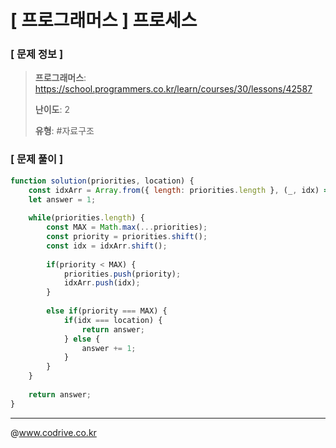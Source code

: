 # [ 프로그래머스 ] 프로세스

### [ 문제 정보 ]
> **프로그래머스**: https://school.programmers.co.kr/learn/courses/30/lessons/42587
> 
> **난이도**: 2
>
> **유형**: #자료구조


### [ 문제 풀이 ]
```JavaScript
function solution(priorities, location) {
    const idxArr = Array.from({ length: priorities.length }, (_, idx) => idx);
    let answer = 1;
    
    while(priorities.length) {
        const MAX = Math.max(...priorities);
        const priority = priorities.shift();
        const idx = idxArr.shift();
        
        if(priority < MAX) {
            priorities.push(priority);
            idxArr.push(idx);
        }
        
        else if(priority === MAX) {
            if(idx === location) {
                return answer;
            } else {
                answer += 1;
            }
        }
    }
    
    return answer;
}
```


---
@www.codrive.co.kr